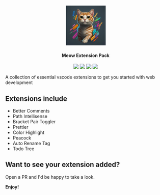 <p align="center">
  <img src="icon.jpeg" width="125" />
  <h4 align=center>Meow Extension Pack</h4>
  <div align="center">
      <img src="https://img.shields.io/visual-studio-marketplace/v/6hislain.meow-extension-pack?style=for-the-badge&labelColor=1b1b1b&color=78DCE8" />&nbsp;<img src="https://img.shields.io/visual-studio-marketplace/i/6hislain.meow-extension-pack?style=for-the-badge&labelColor=1b1b1b&color=FC9867" />&nbsp;<img src="https://img.shields.io/visual-studio-marketplace/r/6hislain.meow-extension-pack?style=for-the-badge&labelColor=1b1b1b&color=A9DC76" />&nbsp;<img src="https://img.shields.io/visual-studio-marketplace/last-updated/6hislain.meow-extension-pack?style=for-the-badge&labelColor=1b1b1b&color=AB9DF2" />
  </div>
</p>

A collection of essential vscode extensions to get you started with web development

## Extensions include

- Better Comments
- Path Intellisense
- Bracket Pair Toggler
- Prettier
- Color Highlight
- Peacock
- Auto Rename Tag
- Todo Tree

## Want to see your extension added?

Open a PR and I'd be happy to take a look.

**Enjoy!**
